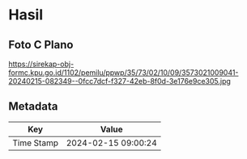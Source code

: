 # Hasil

## Foto C Plano

https://sirekap-obj-formc.kpu.go.id/1102/pemilu/ppwp/35/73/02/10/09/3573021009041-20240215-082349--0fcc7dcf-f327-42eb-8f0d-3e176e9ce305.jpg


## Metadata

| Key        | Value               |
| ---------- | ------------------- |
| Time Stamp | 2024-02-15 09:00:24 |



